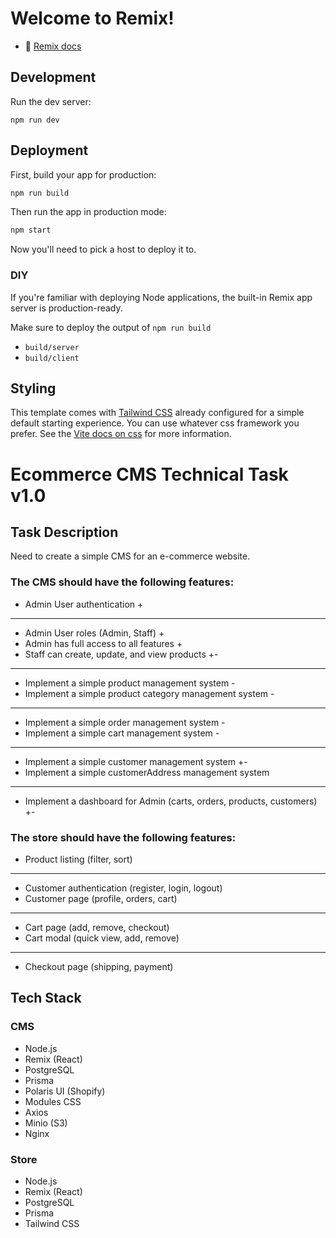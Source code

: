 # Welcome to Remix!

- 📖 [Remix docs](https://remix.run/docs)

## Development

Run the dev server:

```shellscript
npm run dev
```

## Deployment

First, build your app for production:

```sh
npm run build
```

Then run the app in production mode:

```sh
npm start
```

Now you'll need to pick a host to deploy it to.

### DIY

If you're familiar with deploying Node applications, the built-in Remix app server is production-ready.

Make sure to deploy the output of `npm run build`

- `build/server`
- `build/client`

## Styling

This template comes with [Tailwind CSS](https://tailwindcss.com/) already configured for a simple default starting
experience. You can use whatever css framework you prefer. See
the [Vite docs on css](https://vitejs.dev/guide/features.html#css) for more information.


# Ecommerce CMS Technical Task v1.0

## Task Description
Need to create a simple CMS for an e-commerce website.
### The CMS should have the following features:
- Admin User authentication +
- ----
- Admin User roles (Admin, Staff) +
- Admin has full access to all features +
- Staff can create, update, and view products +-
- ----
- Implement a simple product management system -
- Implement a simple product category management system -
- ----
- Implement a simple order management system -
- Implement a simple cart management system -
- ----
- Implement a simple customer management system +-
- Implement a simple customerAddress management system
- ----
- Implement a dashboard for Admin (carts, orders, products, customers) +-

### The store should have the following features:
- Product listing (filter, sort)
- ----
- Customer authentication (register, login, logout)
- Customer page (profile, orders, cart)
- ----
- Cart page (add, remove, checkout)
- Cart modal (quick view, add, remove)
- ----
- Checkout page (shipping, payment)

## Tech Stack
### CMS
- Node.js
- Remix (React)
- PostgreSQL
- Prisma
- Polaris UI (Shopify)
- Modules CSS
- Axios
- Minio (S3)
- Nginx

### Store
- Node.js
- Remix (React)
- PostgreSQL
- Prisma
- Tailwind CSS
